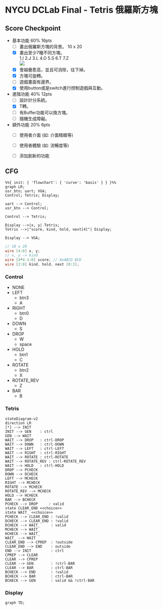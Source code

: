 # NYCU DCLab Final - Tetris 俄羅斯方塊

## Score Checkpoint

- 基本功能 60% 16pts
    - [ ] 畫出俄羅斯方塊的背景。 10 x 20
    - [x] 畫出至少7種不同方塊。  
      1.I 2.J 3.L 4.O 5.S 6.T 7.Z  
      ![](https://learnopencv.com/wp-content/uploads/2020/11/tetris-pieces.png)
    - [x] 會越疊愈高，並且可消除，往下掉。
    - [x] 方塊可旋轉。
    - [ ] 遊戲畫面有邊界。
    - [x] 使用button或是switch進行控制遊戲與互動。
- 進階功能 40% 12pts
    - [ ] 設計計分系統。
    - [x] T轉。
    - [ ] 有Buffer功能可以換方塊。
    - [ ] 隨機生成障礙。
- 額外功能 20% 6pts
    - [ ] 使用者介面 (如: 介面精緻等)
    - [ ] 使用者體驗 (如: 流暢度等)
    - [ ] 添加創新的功能


## CFG

```mermaid
%%{ init: { 'flowchart': { 'curve': 'basis' } } }%%
graph LR;
usr_btn; uart; VGA;
Control; Tetris; Display;

uart --> Control;
usr_btn --> Control;

Control --> Tetris;

Display -->|x, y| Tetris;
Tetris -->|"score, kind, hold, next[4]"| Display;

Display --> VGA;
```

```verilog
// 10 x 20
wire [4:0] x, y;
// x, y -> kind
wire [4*4-1:0] score; // 0xABCD BCD
wire [2:0] kind, hold, next [0:3];
```

### Control

- NONE
- LEFT
  - btn3
  - A
- RIGHT
  - btn0
  - D
- DOWN
  - S
- DROP
  - W
  - space
- HOLD
  - btn1
  - C
- ROTATE
  - btn2
  - X
- ROTATE_REV
  - Z
- BAR
  - B


### Tetris

```mermaid
stateDiagram-v2
direction LR
[*] --> INIT
INIT --> GEN    : ctrl
GEN --> WAIT
WAIT --> DROP   : ctrl-DROP
WAIT --> DOWN   : ctrl-DOWN
WAIT --> LEFT   : ctrl-LEFT
WAIT --> RIGHT  : ctrl-RIGHT
WAIT --> ROTATE : ctrl-ROTATE
WAIT --> ROTATE_REV : ctrl-ROTATE_REV
WAIT --> HOLD   : ctrl-HOLD
DROP --> PCHECK
DOWN --> DCHECK
LEFT --> MCHECK
RIGHT --> MCHECK
ROTATE --> MCHECK
ROTATE_REV --> MCHECK
HOLD --> HCHECK
BAR --> BCHECK
PCHECK --> DROP     : valid
state CLEAR_END <<choice>>
state WAIT_ <<choice>>
PCHECK --> CLEAR_END : !valid
DCHECK --> CLEAR_END : !valid
DCHECK --> WAIT_     : valid
MCHECK --> WAIT_
HCHECK --> WAIT_
WAIT_ --> WAIT
CLEAR_END --> CPREP  : !outside
CLEAR_END --> END    : outside
END --> INIT         : ctrl
CPREP --> CLEAR
CLEAR --> CPREP
CLEAR --> GEN        : !ctrl-BAR
CLEAR --> BAR        : ctrl-BAR
BCHECK --> END       : !valid
BCHECK --> BAR       : ctrl-BAR
BCHECK --> GEN       : valid && !ctrl-BAR
```

### Display

```mermaid
graph TD;
```
